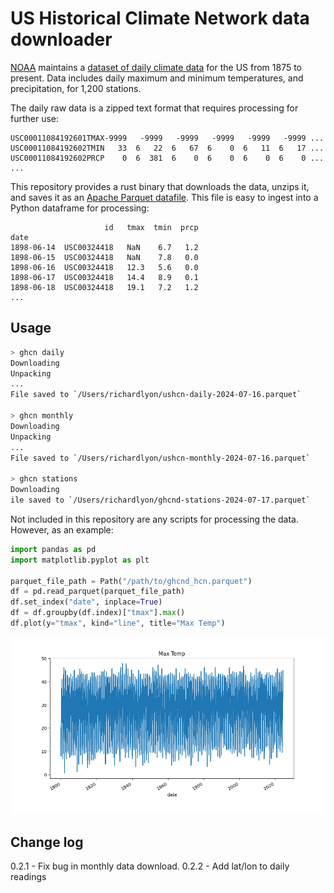 # US Historical Climate Network data downloader

[NOAA](https://www.ncei.noaa.gov/products/land-based-station/us-historical-climatology-network) maintains a [dataset of daily climate data](https://www.ncei.noaa.gov/pub/data/ghcn/daily/) for the US from 1875 to present. Data includes daily maximum and minimum temperatures, and precipitation, for 1,200 stations.

The daily raw data is a zipped text format that requires processing for further use:

```text
USC00011084192601TMAX-9999   -9999   -9999   -9999   -9999   -9999 ...
USC00011084192602TMIN   33  6   22  6   67  6    0  6   11  6   17 ...
USC00011084192602PRCP    0  6  381  6    0  6    0  6    0  6    0 ...
...
```

This repository provides a rust binary that downloads the data, unzips it, and saves it as an [Apache Parquet datafile](https://parquet.apache.org/). This file is easy to ingest into a Python dataframe for processing:

```text
                     id   tmax  tmin  prcp
date
1898-06-14  USC00324418   NaN    6.7   1.2
1898-06-15  USC00324418   NaN    7.8   0.0
1898-06-16  USC00324418   12.3   5.6   0.0
1898-06-17  USC00324418   14.4   8.9   0.1
1898-06-18  USC00324418   19.1   7.2   1.2
...
```

## Usage

```bash
> ghcn daily
Downloading
Unpacking
...
File saved to `/Users/richardlyon/ushcn-daily-2024-07-16.parquet`

> ghcn monthly
Downloading
Unpacking
...
File saved to `/Users/richardlyon/ushcn-monthly-2024-07-16.parquet`

> ghcn stations
Downloading
ile saved to `/Users/richardlyon/ghcnd-stations-2024-07-17.parquet`

```

Not included in this repository are any scripts for processing the data. However, as an example:

```python
import pandas as pd
import matplotlib.pyplot as plt

parquet_file_path = Path("/path/to/ghcnd_hcn.parquet")
df = pd.read_parquet(parquet_file_path)
df.set_index("date", inplace=True)
df = df.groupby(df.index)["tmax"].max()
df.plot(y="tmax", kind="line", title="Max Temp")
```

![max_temp](max_temp.png)

## Change log

0.2.1 - Fix bug in monthly data download.
0.2.2 - Add lat/lon to daily readings

